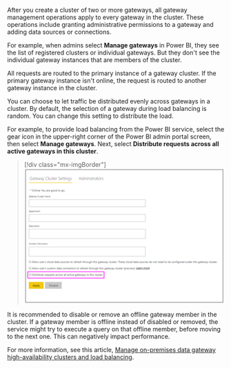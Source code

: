 After you create a cluster of two or more gateways, all gateway management operations apply to every gateway in the cluster. These operations include granting administrative permissions to a gateway and adding data sources or connections.

For example, when admins select **Manage gateways** in Power BI, they see the list of registered clusters or individual gateways. But they don't see the individual gateway instances that are members of the cluster.

All requests are routed to the primary instance of a gateway cluster. If the primary gateway instance isn't online, the request is routed to another gateway instance in the cluster.

You can choose to let traffic be distributed evenly across gateways in a cluster. By default, the selection of a gateway during load balancing is random. You can change this setting to distribute the load.

For example, to provide load balancing from the Power BI service, select the gear icon in the upper-right corner of the Power BI admin portal screen, then select **Manage gateways**. Next, select **Distribute requests across all active gateways in this cluster**.

> [!div class="mx-imgBorder"]
> [![Screenshot of the distribute requests across all active gateways in this cluster checkbox.](../media/distribute-requests.png)](../media/distribute-requests.png#lightbox)

It is recommended to disable or remove an offline gateway member in the cluster. If a gateway member is offline instead of disabled or removed, the service might try to execute a query on that offline member, before moving to the next one. This can negatively impact performance.

For more information, see this article, [Manage on-premises data gateway high-availability clusters and load balancing](https://docs.microsoft.com/data-integration/gateway/service-gateway-high-availability-clusters/?azure-portal=true).